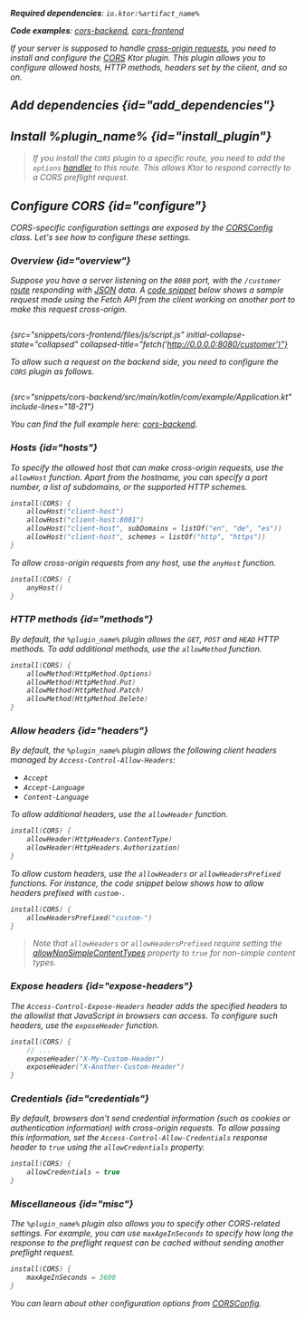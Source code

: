 [//]: # (title: CORS)

<show-structure for="chapter" depth="2"/>

<var name="artifact_name" value="ktor-server-cors"/>
<var name="package_name" value="io.ktor.server.plugins.cors"/>
<var name="plugin_name" value="CORS"/>

<tldr>
<p>
<b>Required dependencies</b>: <code>io.ktor:%artifact_name%</code>
</p>
<p>
<b>Code examples</b>: 
<a href="https://github.com/ktorio/ktor-documentation/tree/%ktor_version%/codeSnippets/snippets/cors-backend">cors-backend</a>, 
<a href="https://github.com/ktorio/ktor-documentation/tree/%ktor_version%/codeSnippets/snippets/cors-frontend">cors-frontend</a>
</p>
<include from="lib.topic" element-id="native_server_supported"/>
</tldr>

If your server is supposed to handle [cross-origin requests](https://developer.mozilla.org/en-US/docs/Web/HTTP/CORS), you need to install and configure the [CORS](https://api.ktor.io/ktor-server/ktor-server-plugins/ktor-server-cors/io.ktor.server.plugins.cors.routing/-c-o-r-s.html) Ktor plugin. This plugin allows you to configure allowed hosts, HTTP methods, headers set by the client, and so on.

## Add dependencies {id="add_dependencies"}

<include from="lib.topic" element-id="add_ktor_artifact_intro"/>
<include from="lib.topic" element-id="add_ktor_artifact"/>

## Install %plugin_name% {id="install_plugin"}

<include from="lib.topic" element-id="install_plugin"/>
<include from="lib.topic" element-id="install_plugin_route"/>

> If you install the `CORS` plugin to a specific route, you need to add the `options` [handler](Routing_in_Ktor.md#define_route) to this route. This allows Ktor to respond correctly to a CORS preflight request.


## Configure CORS {id="configure"}

CORS-specific configuration settings are exposed by the [CORSConfig](https://api.ktor.io/ktor-server/ktor-server-plugins/ktor-server-cors/io.ktor.server.plugins.cors/-c-o-r-s-config/index.html) class. Let's see how to configure these settings.

### Overview {id="overview"}

Suppose you have a server listening on the `8080` port, with the `/customer` [route](Routing_in_Ktor.md) responding with [JSON](serialization.md#send_data) data. A [code snippet](https://github.com/ktorio/ktor-documentation/tree/%ktor_version%/codeSnippets/snippets/cors-frontend) below shows a sample request made using the Fetch API from the client working on another port to make this request cross-origin.

```javascript
```
{src="snippets/cors-frontend/files/js/script.js" initial-collapse-state="collapsed" collapsed-title="fetch('http://0.0.0.0:8080/customer')"}

To allow such a request on the backend side, you need to configure the `CORS` plugin as follows.

```kotlin
```
{src="snippets/cors-backend/src/main/kotlin/com/example/Application.kt" include-lines="18-21"}

You can find the full example here: [cors-backend](https://github.com/ktorio/ktor-documentation/tree/%ktor_version%/codeSnippets/snippets/cors-backend).


### Hosts {id="hosts"}
To specify the allowed host that can make cross-origin requests, use the `allowHost` function. Apart from the hostname, you can specify a port number, a list of subdomains, or the supported HTTP schemes.

```kotlin
install(CORS) {
    allowHost("client-host")
    allowHost("client-host:8081")
    allowHost("client-host", subDomains = listOf("en", "de", "es"))
    allowHost("client-host", schemes = listOf("http", "https"))
}
```

To allow cross-origin requests from any host, use the `anyHost` function.

```kotlin
install(CORS) {
    anyHost()
}
```


### HTTP methods {id="methods"}

By default, the `%plugin_name%` plugin allows the `GET`, `POST` and `HEAD` HTTP methods. To add additional methods, use the `allowMethod` function.

```kotlin
install(CORS) {
    allowMethod(HttpMethod.Options)
    allowMethod(HttpMethod.Put)
    allowMethod(HttpMethod.Patch)
    allowMethod(HttpMethod.Delete)
}
```


### Allow headers {id="headers"}

By default, the `%plugin_name%` plugin allows the following client headers managed by `Access-Control-Allow-Headers`:
* `Accept`
* `Accept-Language`
* `Content-Language`

To allow additional headers, use the `allowHeader` function.
```kotlin
install(CORS) {
    allowHeader(HttpHeaders.ContentType)
    allowHeader(HttpHeaders.Authorization)
}
```

To allow custom headers, use the `allowHeaders` or `allowHeadersPrefixed` functions. For instance, the code snippet below shows how to allow headers prefixed with `custom-`.

```kotlin
install(CORS) {
    allowHeadersPrefixed("custom-")
}
```

> Note that `allowHeaders` or `allowHeadersPrefixed` require setting the [allowNonSimpleContentTypes](https://api.ktor.io/ktor-server/ktor-server-plugins/ktor-server-cors/io.ktor.server.plugins.cors/-c-o-r-s-config/allow-non-simple-content-types.html) property to `true` for non-simple content types.


### Expose headers {id="expose-headers"}
The `Access-Control-Expose-Headers` header adds the specified headers to the allowlist that JavaScript in browsers can access.
To configure such headers, use the `exposeHeader` function.

```kotlin
install(CORS) {
    // ...
    exposeHeader("X-My-Custom-Header")
    exposeHeader("X-Another-Custom-Header")
}
```

### Credentials {id="credentials"}

By default, browsers don't send credential information (such as cookies or authentication information) with cross-origin requests. To allow passing this information, set the `Access-Control-Allow-Credentials` response header to `true` using the `allowCredentials` property.

```kotlin
install(CORS) {
    allowCredentials = true
}
```



### Miscellaneous {id="misc"}

The `%plugin_name%` plugin also allows you to specify other CORS-related settings. For example, you can use `maxAgeInSeconds` to specify how long the response to the preflight request can be cached without sending another preflight request.

```kotlin
install(CORS) {
    maxAgeInSeconds = 3600
}
```

You can learn about other configuration options from [CORSConfig](https://api.ktor.io/ktor-server/ktor-server-plugins/ktor-server-cors/io.ktor.server.plugins.cors/-c-o-r-s-config/index.html).